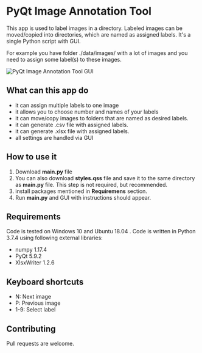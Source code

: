 # PyQt Image Annotation Tool

This app is used to label images in a directory.
Labeled images can be moved/copied into directories, which are named as assigned labels.
It's a single Python script with GUI.

For example you have folder ./data/images/ with a lot of images and you need to assign some
label(s) to these images.

![PyQt Image Annotation Tool GUI](https://i.stack.imgur.com/iihhf.png)

## What can this app do

- it can assign multiple labels to one image
- it allows you to choose number and names of your labels
- it can move/copy images to folders that are named as desired labels.
- it can generate .csv file with assigned labels.
- it can generate .xlsx file with assigned labels.
- all settings are handled via GUI

## How to use it

1. Download **main.py** file
2. You can also download **styles.qss** file and save it to the same directory as **main.py** file.
   This step is not required, but recommended.
3. install packages mentioned in **Requiremens** section.
4. Run **main.py** and GUI with instructions should appear.

## Requirements

Code is tested on Windows 10 and Ubuntu 18.04
. Code is written in Python 3.7.4 using following external libraries:

- numpy 1.17.4
- PyQt 5.9.2
- XlsxWriter 1.2.6

## Keyboard shortcuts

- N: Next image
- P: Previous image
- 1-9: Select label

## Contributing

Pull requests are welcome.
